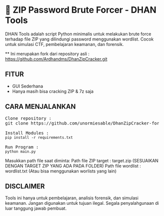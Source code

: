 # 🔐 ZIP Password Brute Forcer - DHAN Tools

DHAN Tools adalah script Python minimalis untuk melakukan brute force terhadap file ZIP yang dilindungi password menggunakan wordlist. Cocok untuk simulasi CTF, pembelajaran keamanan, dan forensik.

** Ini merupakan fork dari repository asli : https://github.com/Ardhandms/DhanZipCracker.git

## FITUR

- GUI Sederhana
- Hanya masih bisa cracking ZIP & 7z saja


## CARA MENJALANKAN

<pre>
Clone repository :
git clone https://github.com/unormiesable/DhanZipCracker-fork.git

Install Modules :
<code>pip install -r requirements.txt</code>

Run Program :
<code>python main.py</code>
</pre>


Masukkan path file saat diminta:
Path file ZIP target : target.zip (SESUAIKAN DENGAN TARGET ZIP YANG ADA PADA FOLDER)
Path file wordlist : wordlist.txt (Atau bisa menggunakan worlists yang lain)


## DISCLAIMER

Tools ini hanya untuk pembelajaran, analisis forensik, dan simulasi keamanan.
Jangan digunakan untuk tujuan ilegal. Segala penyalahgunaan di luar tanggung jawab pembuat.
